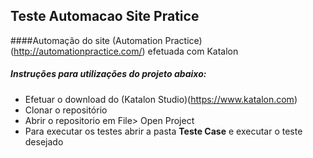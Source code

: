 ## Teste Automacao Site Pratice
####Automação do site (Automation Practice)(http://automationpractice.com/) efetuada com Katalon
##### Instruções para utilizações do projeto abaixo:
- Efetuar o download do (Katalon Studio)(https://www.katalon.com)
- Clonar o repositório
- Abrir o repositorio em File> Open Project
- Para executar os testes abrir a pasta **Teste Case** e executar o teste desejado
